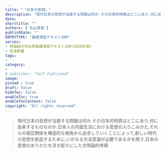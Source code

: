 ```yaml
---
title: "『日本の思想』"
description: "現代日本の思想が当面する問題は何か.その日本的特質はどこにあり,何に由来するものなのか.日本人の内面生活における思想の入りこみかた,それらの相互関係を構造的な視角から追求していくことによって,新しい時代の思想を創造するために,いかなる方法意識が必要であるかを問う.日本の思想のありかたを浮き彫りにした文明論的考察."
date: 
shorttitle: ""
authors: ['丸山真男']
publishDate: ""
ENTRYTYPE: "基礎演習テキスト100"
series:
- 早稲田大学必修基礎演習テキスト100(2020年度)
- 岩波新書
tags: 
- 
category: 
- 
# publisher: "Self-Published"
image: 
pinned : true
draft: false
hideToc: false
enableToc: true
enableTocContent: false
copyright: "All rights reserved"
---
```


>現代日本の思想が当面する問題は何か.その日本的特質はどこにあり,何に由来するものなのか.日本人の内面生活における思想の入りこみかた,それらの相互関係を構造的な視角から追求していくことによって,新しい時代の思想を創造するために,いかなる方法意識が必要であるかを問う.日本の思想のありかたを浮き彫りにした文明論的考察.